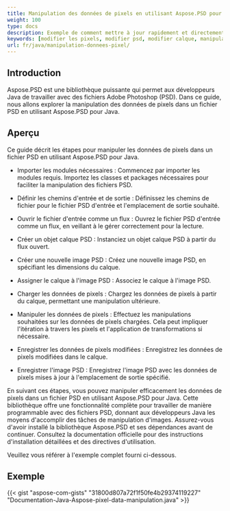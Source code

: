 ```yaml
---
title: Manipulation des données de pixels en utilisant Aspose.PSD pour Java
weight: 100
type: docs
description: Exemple de comment mettre à jour rapidement et directement les données brutes de pixels en utilisant l'API Java PSD d'Aspose.
keywords: [modifier les pixels, modifier psd, modifier calque, manipulation de données brutes, modifier les données psd, api psd, java, exemple de code]
url: fr/java/manipulation-donnees-pixel/
---
```


## **Introduction**
Aspose.PSD est une bibliothèque puissante qui permet aux développeurs Java de travailler avec des fichiers Adobe Photoshop (PSD). Dans ce guide, nous allons explorer la manipulation des données de pixels dans un fichier PSD en utilisant Aspose.PSD pour Java.

## **Aperçu**
Ce guide décrit les étapes pour manipuler les données de pixels dans un fichier PSD en utilisant Aspose.PSD pour Java.

- Importer les modules nécessaires : Commencez par importer les modules requis. Importez les classes et packages nécessaires pour faciliter la manipulation des fichiers PSD.

- Définir les chemins d'entrée et de sortie : Définissez les chemins de fichier pour le fichier PSD d'entrée et l'emplacement de sortie souhaité.

- Ouvrir le fichier d'entrée comme un flux : Ouvrez le fichier PSD d'entrée comme un flux, en veillant à le gérer correctement pour la lecture.

- Créer un objet calque PSD : Instanciez un objet calque PSD à partir du flux ouvert.

- Créer une nouvelle image PSD : Créez une nouvelle image PSD, en spécifiant les dimensions du calque.

- Assigner le calque à l'image PSD : Associez le calque à l'image PSD.

- Charger les données de pixels : Chargez les données de pixels à partir du calque, permettant une manipulation ultérieure.

- Manipuler les données de pixels : Effectuez les manipulations souhaitées sur les données de pixels chargées. Cela peut impliquer l'itération à travers les pixels et l'application de transformations si nécessaire.

- Enregistrer les données de pixels modifiées : Enregistrez les données de pixels modifiées dans le calque.

- Enregistrer l'image PSD : Enregistrez l'image PSD avec les données de pixels mises à jour à l'emplacement de sortie spécifié.

En suivant ces étapes, vous pouvez manipuler efficacement les données de pixels dans un fichier PSD en utilisant Aspose.PSD pour Java. Cette bibliothèque offre une fonctionnalité complète pour travailler de manière programmable avec des fichiers PSD, donnant aux développeurs Java les moyens d'accomplir des tâches de manipulation d'images.
Assurez-vous d'avoir installé la bibliothèque Aspose.PSD et ses dépendances avant de continuer. Consultez la documentation officielle pour des instructions d'installation détaillées et des directives d'utilisation.

Veuillez vous référer à l'exemple complet fourni ci-dessous.

## **Exemple**
{{< gist "aspose-com-gists" "31800d807a72f1f50fe4b29374119227" "Documentation-Java-Aspose-pixel-data-manipulation.java" >}}
